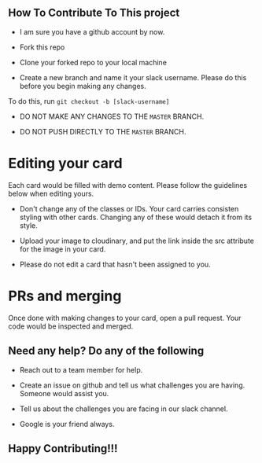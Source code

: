 ## How To Contribute To This project

- I am sure you have a github account by now.

- Fork this repo

- Clone your forked repo to your local machine

- Create a new branch and name it your slack username. Please do this before you begin making any changes.

To do this, run `git checkout -b [slack-username]`

- DO NOT MAKE ANY CHANGES TO THE `MASTER` BRANCH.

- DO NOT PUSH DIRECTLY TO THE `MASTER` BRANCH.

# Editing your card

Each card would be filled with demo content. Please follow the guidelines below when editing yours.

- Don't change any of the classes or IDs. Your card carries consisten styling with other cards. Changing any of these would detach it from its style.

- Upload your image to cloudinary, and put the link inside the src attribute for the image in your card.

- Please do not edit a card that hasn't been assigned to you.

# PRs and merging

Once done with making changes to your card, open a pull request. Your code would be inspected and merged.

## Need any help? Do any of the following
- Reach out to a team member for help.

- Create an issue on github and tell us what challenges you are having. Someone would assist you.

- Tell us about the challenges you are facing in our slack channel.

- Google is your friend always.

## Happy Contributing!!!

